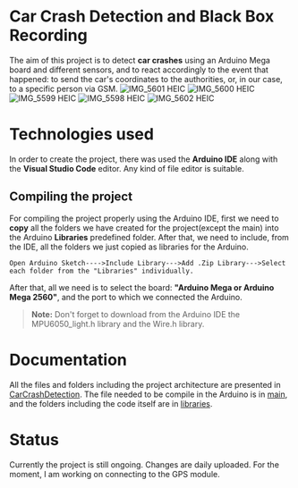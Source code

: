 
# Car Crash Detection and Black Box Recording

The aim of this project is to detect **car crashes** using an Arduino Mega board and different sensors, and to react accordingly to the event that happened: to send the car's coordinates to the authorities, or, in our case, to a specific person via GSM. 
![IMG_5601 HEIC](https://user-images.githubusercontent.com/93073444/172023878-882a7ca6-d6a1-467b-9521-23acb3e971c7.jpg)
![IMG_5600 HEIC](https://user-images.githubusercontent.com/93073444/172023885-5e2757f4-fe1f-481b-95c5-de4945789760.jpg)
![IMG_5599 HEIC](https://user-images.githubusercontent.com/93073444/172023887-a7f89159-b896-45b3-80d6-1282405f3c8f.jpg)
![IMG_5598 HEIC](https://user-images.githubusercontent.com/93073444/172023889-761f01a2-6ec4-44d7-8731-37ad512db197.jpg)
![IMG_5602 HEIC](https://user-images.githubusercontent.com/93073444/172023905-25a17dc0-2767-4161-be40-4a710c50fd6e.jpg)


# Technologies used

In order to create the project, there was used the **Arduino IDE** along with the **Visual Studio Code** editor. Any kind of file editor is suitable.

## Compiling the project
For compiling the project properly using the Arduino IDE, first we need to **copy** all the folders we have created for the project(except the main) into the Arduino **Libraries** predefined folder. After that, we need to include, from the IDE, all the folders we just copied as libraries for the Arduino. 

``Open Arduino Sketch---->Include Library--->Add .Zip Library--->Select each folder from the "Libraries" individually.``

After that, all we need is to select the board: **"Arduino Mega or Arduino Mega 2560"**,  and the port to which we connected the Arduino.
> **Note:** Don't forget to download from the Arduino IDE the MPU6050_light.h library and the Wire.h library.
# Documentation

All the files and folders including the project architecture are presented in [CarCrashDetection](https://github.com/anisiaap/CarCrash/tree/main/CarCrashDetection "CarCrashDetection"). The file needed to be compile in the Arduino is in [main](https://github.com/anisiaap/CarCrash/tree/main/main "main"), and the folders including the code itself are in [libraries](https://github.com/anisiaap/CarCrash/tree/main/libraries "libraries").


# Status

Currently the project is still ongoing. Changes are daily uploaded. For the moment, I am working on connecting to the GPS module.
